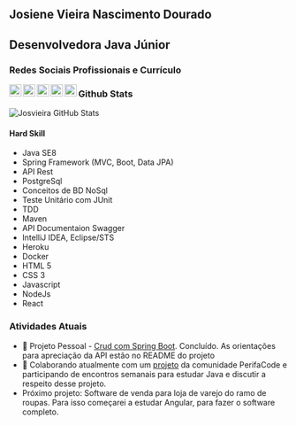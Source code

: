 ## Josiene Vieira Nascimento Dourado

## Desenvolvedora Java Júnior

### Redes Sociais Profissionais e Currículo
 
 <a target="_blank" href="linkedin.com/in/josienevieira">
  <img align="left" alt="LinkdeIN" width="22px" src="https://cdn.jsdelivr.net/npm/simple-icons@v3/icons/linkedin.svg" />
</a>
<a target="_blank" href="mailto:josienevieira20@gmail.com">
  <img align="left" alt="Gmail" width="22px" src="https://cdn.jsdelivr.net/npm/simple-icons@v3/icons/gmail.svg" />
</a>
<a target="_blank" href="#">
  <img align="left" alt="Devto" width="22px" src="https://cdn.jsdelivr.net/npm/simple-icons@v3/icons/dev-dot-to.svg" />
</a>
<a target="_blank" href="https://medium.com/@josienevieira20">
  <img align="left" alt="Devto" width="22px" src="https://cdn.jsdelivr.net/npm/simple-icons@3.13.0/icons/medium.svg" />
</a>
<a target="_blank" href="https://www.canva.com/design/DAEDhmhfryY/AaN53cZWsTD5n3IjptxKAQ/view?utm_content=DAEDhmhfryY&utm_campaign=designshare&utm_medium=link&utm_source=sharebutton" alt="Currículo Completo">
  <img align="left" alt="Devto" width="22px" src="https://cdn.jsdelivr.net/npm/simple-icons@3.13.0/icons/canva.svg" />
</a>

### Github Stats
![Josvieira GitHub Stats](https://github-readme-stats.vercel.app/api?username=josvieira&show_icons=true)

 
  
#### Hard Skill
<!--<code><img height="40" src="https://img.shields.io/badge/Java-ED8B00?style=for-the-badge&logo=java&logoColor=white"></code> -->
- Java SE8
- Spring Framework (MVC, Boot, Data JPA)
- API Rest
- PostgreSql
- Conceitos de BD NoSql
- Teste Unitário com JUnit
- TDD
- Maven
- API Documentaion Swagger
- IntelliJ IDEA, Eclipse/STS
- Heroku
- Docker
- HTML 5
- CSS 3 
- Javascript
- NodeJs
- React

### Atividades Atuais

- 🔭 Projeto Pessoal - [Crud com Spring Boot](https://github.com/josvieira/Crud-Spring-Boot). Concluído. As orientações para apreciação da API estão no README do projeto
- 👯 Colaborando atualmente com um [projeto](https://github.com/psanrosa13/gerenciador) da comunidade PerifaCode e participando de encontros semanais para estudar Java e discutir a respeito desse projeto.
- Próximo projeto: Software de venda para loja de varejo do ramo de roupas. Para isso começarei a estudar Angular, para fazer o software completo.


<!--
**josvieira/josvieira** is a ✨ _special_ ✨ repository because its `README.md` (this file) appears on your GitHub profile.
Here are some ideas to get you started:

- 🔭 I’m currently working on ...
- 🌱 I’m currently learning ...
- 👯 I’m looking to collaborate on ...
- 🤔 I’m looking for help with ...
- 💬 Ask me about ...
- 📫 How to reach me: ...
- 😄 Pronouns: ...
- ⚡ Fun fact: ...
-->
